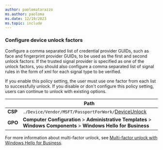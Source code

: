 ```yaml
---
author: paolomatarazzo
ms.author: paoloma
ms.date: 12/19/2023
ms.topic: include
---
```


### Configure device unlock factors

Configure a comma separated list of credential provider GUIDs, such as face and fingerprint provider GUIDs, to be used as the first and second unlock factors. If the trusted signal provider is specified as one of the unlock factors, you should also configure a comma separated list of signal rules in the form of xml for each signal type to be verified.

If you enable this policy setting, the user must use one factor from each list to successfully unlock. If you disable or don't configure this policy setting, users can continue to unlock with existing options.

|  | Path |
|--|--|
| **CSP** | `./Device/Vendor/MSFT/PassportForWork/`[DeviceUnlock](/windows/client-management/mdm/passportforwork-csp#devicedeviceunlock) |
| **GPO** | **Computer Configuration** > **Administrative Templates** > **Windows Components** > **Windows Hello for Business** |

For more information about multi-factor unlock, see [Multi-factor unlock with Windows Hello for Business](/windows/security/identity-protection/hello-for-business/multi-factor-unlock).
